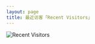```yaml
---
layout: page
title: 最近访客「Recent Visitors」 
---
```



![Recent Visitors](http://omjh2j5h3.bkt.clouddn.com/2017.03.17.png)

<!-- 多说公共JS代码 start (一个网页只需插入一次) -->
<script type="text/javascript">
var duoshuoQuery = {short_name:"robotkang"};
	(function() {
		var ds = document.createElement('script');
		ds.type = 'text/javascript';ds.async = true;
		ds.src = (document.location.protocol == 'https:' ? 'https:' : 'http:') + '//static.duoshuo.com/embed.js';
		ds.charset = 'UTF-8';
		(document.getElementsByTagName('head')[0] 
		 || document.getElementsByTagName('body')[0]).appendChild(ds);
	})();
	</script>
<!-- 多说公共JS代码 end -->
<p>
<p>
<div class="ds-recent-visitors" data-avatar-size="50" data-num-items="100" id="ds-recent-visitors"></div>






